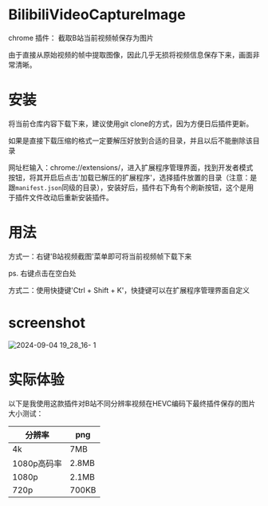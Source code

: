# BilibiliVideoCaptureImage
chrome 插件：
截取B站当前视频帧保存为图片

由于直接从原始视频的帧中提取图像，因此几乎无损将视频信息保存下来，画面非常清晰。

# 安装
将当前仓库内容下载下来，建议使用git clone的方式，因为方便日后插件更新。

如果是直接下载压缩的格式一定要解压好放到合适的目录，并且以后不能删除该目录

网址栏输入：chrome://extensions/，进入扩展程序管理界面，找到开发者模式按钮，将其开启后点击'加载已解压的扩展程序'，选择插件放置的目录（注意：是跟`manifest.json`同级的目录），安装好后，插件右下角有个刷新按钮，这个是用于插件文件改动后重新安装插件。

# 用法
方式一：右键'B站视频截图'菜单即可将当前视频帧下载下来

ps. 右键点击在空白处

方式二：使用快捷键'Ctrl + Shift + K'，快捷键可以在扩展程序管理界面自定义

# screenshot

![2024-09-04 19_28_16- 1](https://github.com/user-attachments/assets/63ce5ba4-d374-4f04-8975-2c629912081e)


# 实际体验

以下是我使用这款插件对B站不同分辨率视频在HEVC编码下最终插件保存的图片大小测试：

| 分辨率      | png   |
|----------|-------|
| 4k       | 7MB   |
| 1080p高码率 | 2.8MB |
| 1080p    | 2.1MB |
|   720p       | 700KB |

